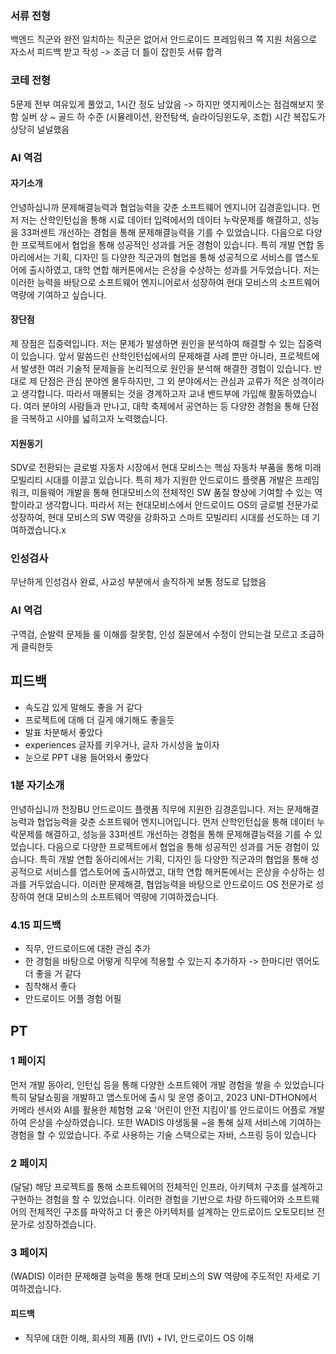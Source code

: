 ### 서류 전형
백엔드 직군와 완전 일치하는 직군은 없어서 안드로이드 프레임워크 쪽 지원
처음으로 자소서 피드백 받고 작성 -> 조금 더 틀이 잡힌듯
서류 합격
### 코테 전형
5문제 전부 여유있게 풀었고, 1시간 정도 남았음 -> 하지만 엣지케이스는 점검해보지 못함
실버 상 ~ 골드 하 수준 (시뮬레이션, 완전탐색, 슬라이딩윈도우, 조합)
시간 복잡도가 상당히 널널했음
### AI 역검
#### 자기소개
안녕하십니까 문제해결능력과 협업능력을 갖춘 소프트웨어 엔지니어 김경훈입니다.
먼저 저는 산학인턴십을 통해 시료 데이터 입력에서의 데이터 누락문제를 해결하고, 성능을 33퍼센트 개선하는 경험을 통해 문제해결능력을 기를 수 있었습니다.
다음으로 다양한 프로젝트에서 협업을 통해 성공적인 성과를 거둔 경험이 있습니다. 특히 개발 연합 동아리에서는 기획, 디자인 등 다양한 직군과의 협업을 통해 성공적으로 서비스를 앱스토어에 출시하였고, 대학 연합 해커톤에서는 은상을 수상하는 성과를 거두었습니다.
저는 이러한 능력을 바탕으로 소프트웨어 엔지니어로서 성장하여 현대 모비스의 소프트웨어 역량에 기여하고 싶습니다.
#### 장단점
제 장점은 집중력입니다.
저는 문제가 발생하면 원인을 분석하여 해결할 수 있는 집중력이 있습니다. 
앞서 말씀드린 산학인턴십에서의 문제해결 사례 뿐만 아니라, 프로젝트에서 발생한 여러 기술적 문제들을 논리적으로 원인을 분석해 해결한 경험이 있습니다.
반대로 제 단점은 관심 분야엔 몰두하지만, 그 외 분야에서는 관심과 교류가 적은 성격이라고 생각합니다. 따라서 매몰되는 것을 경계하고자 교내 밴드부에 가입해 활동하였습니다. 
여러 분야의 사람들과 만나고, 대학 축제에서 공연하는 등 다양한 경험을 통해 단점을 극복하고 시야를 넓히고자 노력했습니다.
#### 지원동기
SDV로 전환되는 글로벌 자동차 시장에서 현대 모비스는 핵심 자동차 부품을 통해 미래 모빌리티 시대를 이끌고 있습니다. 특히 제가 지원한 안드로이드 플랫폼 개발은 프레임워크, 미들웨어 개발을 통해 현대모비스의 전체적인 SW 품질 향상에 기여할 수 있는 역할이라고 생각합니다.
따라서 저는 현대모비스에서 안드로이드 OS의 글로벌 전문가로 성장하여, 현대 모비스의 SW 역량을 강화하고 스마트 모빌리티 시대를 선도하는 데 기여하겠습니다.x
### 인성검사
무난하게 인성검사 완료, 사교성 부분에서 솔직하게 보통 정도로 답했음
### AI 역검
구역검, 순발력 문제들 룰 이해를 잘못함, 인성 질문에서 수정이 안되는걸 모르고 조급하게 클릭한듯

## 피드백
- 속도감 있게 말해도 좋을 거 같다
- 프로젝트에 대해 더 길게 얘기해도 좋을듯
- 발표 차분해서 좋았다
- experiences 글자를 키우거나, 글자 가시성을 높이자
- 눈으로 PPT 내용 들어와서 좋았다

### 1분 자기소개
안녕하십니까 전장BU 안드로이드 플랫폼 직무에 지원한 김경훈입니다. 
저는 문제해결능력과 협업능력을 갖춘 소프트웨어 엔지니어입니다.
먼저 산학인턴십을 통해 데이터 누락문제를 해결하고, 성능을 33퍼센트 개선하는 경험을 통해 문제해결능력을 기를 수 있었습니다.
다음으로 다양한 프로젝트에서 협업을 통해 성공적인 성과를 거둔 경험이 있습니다. 특히 개발 연합 동아리에서는 기획, 디자인 등 다양한 직군과의 협업을 통해 성공적으로 서비스를 앱스토어에 출시하였고, 대학 연합 해커톤에서는 은상을 수상하는 성과를 거두었습니다.
이러한 문제해결, 협업능력을 바탕으로 안드로이드 OS 전문가로 성장하여 현대 모비스의 소프트웨어 역량에 기여하겠습니다.

### 4.15 피드백 
- 직무, 안드로이드에 대한 관심 추가
- 한 경험을 바탕으로 어떻게 직무에 적용할 수 있는지 추가하자
  -> 한마디만 엮어도 더 좋을 거 같다
- 침착해서 좋다
- 안드로이드 어플 경험 어필

## PT
### 1 페이지
먼저 개발 동아리, 인턴십 등을 통해 다양한 소프트웨어 개발 경험을 쌓을 수 있었습니다
특히 달달쇼핑을 개발하고 앱스토어에 출시 및 운영 중이고, 2023 UNI-DTHON에서 카메라 센서와 AI를 활용한 체험형 교육 '어린이 안전 지킴이'를 안드로이드 어플로 개발하여 은상을 수상하였습니다.
또한 WADIS 야생동물 ~을 통해 실제 서비스에 기여하는 경험을 할 수 있었습니다. 주로 사용하는 기술 스택으로는 자바, 스프링 등이 있습니다
### 2 페이지
(달달) 해당 프로젝트를 통해 소프트웨어의 전체적인 인프라, 아키텍처 구조를 설계하고 구현하는 경험을 할 수 있었습니다. 이러한 경험을 기반으로 차량 하드웨어와 소프트웨어의 전체적인 구조를 파악하고 더 좋은 아키텍처를 설계하는 안드로이드 오토모티브 전문가로 성장하겠습니다.
### 3 페이지
(WADIS) 이러한 문제해결 능력을 통해 현대 모비스의 SW 역량에 주도적인 자세로 기여하겠습니다.
#### 피드백
- 직무에 대한 이해, 회사의 제품 (IVI) + IVI, 안드로이드 OS 이해